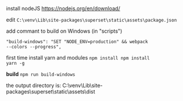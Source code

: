 install nodeJS
https://nodejs.org/en/download/

edit `C:\venv\Lib\site-packages\superset\static\assets\package.json`

add commant to build on Windows (in "scripts")

<code>"build-windows": "SET \"NODE_ENV=production\" && webpack --colors --progress",</code>

first time install yarn and modules
<code>npm install
npm install yarn -g</code>

**build**
<code>npm run build-windows</code>

the output directory is:
C:\venv\Lib\site-packages\superset\static\assets\dist